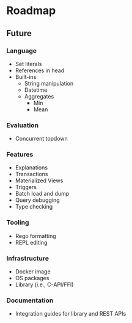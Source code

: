 # Roadmap

## Future

### Language

- Set literals
- References in head
- Built-ins
	- String manipulation
	- Datetime
	- Aggregates
		- Min
		- Mean

### Evaluation

- Concurrent topdown

### Features

- Explanations
- Transactions
- Materialized Views
- Triggers
- Batch load and dump
- Query debugging
- Type checking

### Tooling

- Rego formatting
- REPL editing

### Infrastructure

- Docker image
- OS packages
- Library (i.e., C-API/FFI)

### Documentation

- Integration guides for library and REST APIs
